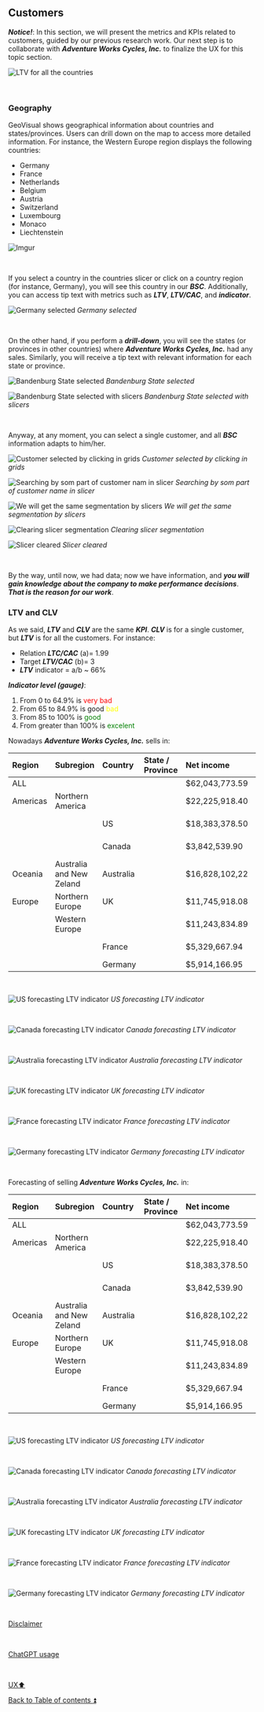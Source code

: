 ## Customers  

**_Notice!_**: In this section, we will present the metrics and KPIs related to customers, guided by our previous research work. Our next step is to collaborate with **_Adventure Works Cycles, Inc._** to finalize the UX for this topic section.

![LTV for all the countries](https://i.imgur.com/JCsXWir.png)  

<p><br></p>

### Geography

GeoVisual shows geographical information about countries and states/provinces. Users can drill down on the map to access more detailed information. For instance, the Western Europe region displays the following countries:

- Germany
- France
- Netherlands
- Belgium
- Austria
- Switzerland
- Luxembourg
- Monaco
- Liechtenstein

![Imgur](https://i.imgur.com/jkuygvf.png)

<p><br></p>

If you select a country in the countries slicer or click on a country region (for instance, Germany), you will see this country in our **_BSC_**. Additionally, you can access tip text with metrics such as **_LTV_**, **_LTV/CAC_**, and **_indicator_**.

![Germany selected](https://i.imgur.com/0DEjFwX.png)
_Germany selected_

<p><br></p>

On the other hand, if you perform a **_drill-down_**, you will see the states (or provinces in other countries) where **_Adventure Works Cycles, Inc._** had any sales. Similarly, you will receive a tip text with relevant information for each state or province.

![Bandenburg State selected](https://i.imgur.com/CMZy3Xm.png)
_Bandenburg State selected_

![Bandenburg State selected with slicers](https://i.imgur.com/eay7Gnx.png)
_Bandenburg State selected with slicers_

<p><br></p>

Anyway, at any moment, you can select a single customer, and all **_BSC_** information adapts to him/her.

![Customer selected by clicking in grids](https://i.imgur.com/0hZvFgA.png)
_Customer selected by clicking in grids_

![Searching by som part of customer nam in slicer](https://i.imgur.com/KLnULh6.png)
_Searching by som part of customer name in slicer_

![We will get the same segmentation by slicers](https://i.imgur.com/Kc0vIdZ.png)
_We will get the same segmentation by slicers_

![Clearing slicer segmentation](https://i.imgur.com/L2zBZYy.png)
_Clearing slicer segmentation_

![Slicer cleared](https://i.imgur.com/eay7Gnx.png)
_Slicer cleared_

<p><br></p>

By the way, until now, we had data; now we have information, and **_you will gain knowledge about the company to make performance decisions_**. **_That is the reason for our work_**.

### LTV and CLV

As we said, **_LTV_** and **_CLV_** are the same **_KPI_**. **_CLV_** is for a single customer, but **_LTV_** is for all the customers. For instance:
 
- Relation **_LTC/CAC_** (a)= 1.99
- Target **_LTV/CAC_** (b)= 3
- **_LTV_** indicator = a/b ~ 66%

**_Indicator level (gauge)_**:
1. From 0 to 64.9% is <span style="color:red">very bad</span>
2. From 65 to 84.9% is good <span style="color:yellow">bad</span>
3. From 85 to 100% is <span style="color:green">good</span>  
4. From greater than 100% is <span style="color:green">excelent</span> 

Nowadays **_Adventure Works Cycles, Inc._** sells in:

| Region    | Subregion        | Country   | State / Province | Net income     | Customers no | Orders | LTV         | LTV/CAC | LTV Indicator | Level    |
| :-------- | :--------------- | :-------- | :--------------- | :------------- | -----------: | -----: |----------: | ------: | ------------: | :------- |
| ALL      |                          |           |                  | $62,043,773.59 | 18,484       |113,199 | $367,122.92 | 1.99    | 66.21%  | <span style="color:yellow">bad</span>     |
| Americas | Northern America         |           |                  | $22,225,918.40 | 9,390        | 54,759 | $131,514.31 | 1.40    | 46.69%  | <span style="color:red">very bad</span>   |
|          |                          | US        |                  | $18,383,378.50 | 7,819        | 40,273 | $108,777.39 | 1.39    | 46.37%  | <span style="color:red">very bad</span>   |
|          |                          | Canada    |                  | $3,842,539.90  | 1,571        | 14,483 | $22,736.92  | 1.45    | 48.24%  | <span style="color:red">very bad</span>   |
| Oceania  | Australia and New Zeland | Australia |                  | $16,828,102,22 | 3,591        | 24,399 | $99,574.57  | 2.77    | 92.43%  | <span style="color:green">good</span>     |
| Europe   | Northern Europe          | UK        |                  | $11,745,918.08 | 1,913        | 13,041 | $69,502.47  | 3.63    | 121.11% | <span style="color:green">excelent</span> |
|          | Western Europe           |           |                  | $11,243,834.89 | 3,590        | 21,000 | $66,531.57  | 1.85    | 61.77%  | <span style="color:red">very bad</span>   |
|          |                          | France    |                  | $5,329,667.94  | 1,810        | 10,438 | $31,536.50  | 1.74    | 50.08%  | <span style="color:red">very bad</span>   |
|          |                          | Germany   |                  | $5,914,166.95  | 1,780        | 10,562 | $35,203.37  | 1.98    | 65.92%  | <span style="color:yellow">bad</span>     |

<p><br></p> 

![US forecasting LTV indicator](https://i.imgur.com/WGjNxGg.png)
_US forecasting LTV indicator_

<p><br></p> 

![Canada forecasting LTV indicator](https://i.imgur.com/emmWzRC.png)
_Canada forecasting LTV indicator_

<p><br></p> 

![Australia forecasting LTV indicator](https://i.imgur.com/jZyNTRD.png)
_Australia forecasting LTV indicator_

<p><br></p> 

![UK forecasting LTV indicator](https://i.imgur.com/c3RCyvZ.png)
_UK forecasting LTV indicator_

<p><br></p> 

![France forecasting LTV indicator](https://i.imgur.com/TfD6acx.png)
_France forecasting LTV indicator_

<p><br></p> 

![Germany forecasting LTV indicator](https://i.imgur.com/OIOANwh.png)
_Germany forecasting LTV indicator_

<p><br></p> 

Forecasting of selling **_Adventure Works Cycles, Inc._** in:

| Region    | Subregion        | Country   | State / Province | Net income     | Customers no | Orders | LTV         | LTV/CAC | LTV Indicator | Level    |
| :-------- | :--------------- | :-------- | :--------------- | :------------- | -----------: | -----: |----------: | ------: | ------------: | :------- |
| ALL      |                          |           |                  | $62,043,773.59 | 18,484       |113,199 | $367,122.92 | 1.99    | 66.21%  | <span style="color:yellow">bad</span>     |
| Americas | Northern America         |           |                  | $22,225,918.40 | 9,390        | 54,759 | $131,514.31 | 1.40    | 46.69%  | <span style="color:red">very bad</span>   |
|          |                          | US        |                  | $18,383,378.50 | 7,819        | 40,273 | $108,777.39 | 1.39    | 46.37%  | <span style="color:red">very bad</span>   |
|          |                          | Canada    |                  | $3,842,539.90  | 1,571        | 14,483 | $22,736.92  | 1.45    | 48.24%  | <span style="color:red">very bad</span>   |
| Oceania  | Australia and New Zeland | Australia |                  | $16,828,102,22 | 3,591        | 24,399 | $99,574.57  | 2.77    | 92.43%  | <span style="color:green">good</span>     |
| Europe   | Northern Europe          | UK        |                  | $11,745,918.08 | 1,913        | 13,041 | $69,502.47  | 3.63    | 121.11% | <span style="color:green">excelent</span> |
|          | Western Europe           |           |                  | $11,243,834.89 | 3,590        | 21,000 | $66,531.57  | 1.85    | 61.77%  | <span style="color:red">very bad</span>   |
|          |                          | France    |                  | $5,329,667.94  | 1,810        | 10,438 | $31,536.50  | 1.74    | 50.08%  | <span style="color:red">very bad</span>   |
|          |                          | Germany   |                  | $5,914,166.95  | 1,780        | 10,562 | $35,203.37  | 1.98    | 65.92%  | <span style="color:yellow">bad</span>     |

<p><br></p> 

![US forecasting LTV indicator](https://i.imgur.com/WGjNxGg.png)
_US forecasting LTV indicator_

<p><br></p> 

![Canada forecasting LTV indicator](https://i.imgur.com/emmWzRC.png)
_Canada forecasting LTV indicator_

<p><br></p> 

![Australia forecasting LTV indicator](https://i.imgur.com/jZyNTRD.png)
_Australia forecasting LTV indicator_

<p><br></p> 

![UK forecasting LTV indicator](https://i.imgur.com/c3RCyvZ.png)
_UK forecasting LTV indicator_

<p><br></p> 

![France forecasting LTV indicator](https://i.imgur.com/TfD6acx.png)
_France forecasting LTV indicator_

<p><br></p> 

![Germany forecasting LTV indicator](https://i.imgur.com/OIOANwh.png)
_Germany forecasting LTV indicator_

<p><br></p> 

[Disclaimer](../DISCLAIMER.md)

<p><br></p> 

[ChatGPT usage](../CHATGPT_USAGE.md)  

<p><br></p>

[UX:arrow_up:](ux.md)  

[Back to Table of contents :arrow_double_up:](../README.md)